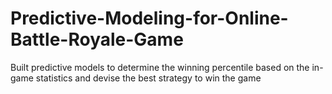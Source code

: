 # Predictive-Modeling-for-Online-Battle-Royale-Game
Built predictive models to determine the winning percentile based on the in-game statistics and devise the best strategy to win the game
